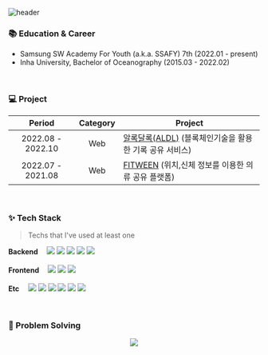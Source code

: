 ![header](https://capsule-render.vercel.app/api?type=waving&color=auto&text=David.Han%20👨‍💻&fontSize=50&fontColor=353535)


### :books: Education & Career

- Samsung SW Academy For Youth (a.k.a. SSAFY) 7th (2022.01 - present)
- Inha University, Bachelor of Oceanography (2015.03 - 2022.02)


<br />

### 💻 Project

|      Period       |       Category        | Project                                                      |
| :---------------: | :-------------------: | ------------------------------------------------------------ |
| 2022.08 - 2022.10 |          Web          | [알록달록(ALDL)](https://github.com/abovenormal/ALDL) (블록체인기술을 활용한 기록 공유 서비스) |
| 2022.07 - 2021.08 |          Web          | [FITWEEN](https://github.com/abovenormal/FITWEEN) (위치,신체 정보를 이용한 의류 공유 플랫폼) |



<br />

### ✨ Tech Stack

> Techs that I've used at least one

<p>
  <b>Backend　</b>
  <img src="https://img.shields.io/badge/Spring Boot-6DB33F?style=flat-square&logo=Spring Boot&logoColor=white">
  <img src="https://img.shields.io/badge/Java-BE7928?style=flat-square&logo=OpenJDK&logoColor=white">
  <img src="https://img.shields.io/badge/C++-00599C?style=flat-square&logo=C++&logoColor=white">
  <img src="https://img.shields.io/badge/Python-3776AB?style=flat-square&logo=Python&logoColor=white">
  <img src="https://img.shields.io/badge/MySQL-4479A1?style=flat-square&logo=MySQL&logoColor=white"><br /><br />
  <b>Frontend　</b>
  <img src="https://img.shields.io/badge/HTML-E34F26?style=flat-square&logo=HTML5&logoColor=white">
  <img src="https://img.shields.io/badge/CSS-1572B6?style=flat-square&logo=CSS3&logoColor=white">
  <img src="https://img.shields.io/badge/Vue.js-4FC08D?style=flat-square&logo=Vue.js&logoColor=white"><br /><br />
  <b>Etc　</b>
  <img src="https://img.shields.io/badge/GitHub-181717?style=flat-square&logo=GitHub&logoColor=white">
  <img src="https://img.shields.io/badge/GitLab-FC6D26?style=flat-square&logo=GitLab&logoColor=white">
  <img src="https://img.shields.io/badge/Jira-0052CC?style=flat-square&logo=Jira&logoColor=white">
  <img src="https://img.shields.io/badge/NGINX-009639?style=flat-square&logo=NGINX&logoColor=white">
  <img src="https://img.shields.io/badge/Jenkins-D24939?style=flat-square&logo=Jenkins&logoColor=white">
  <img src="https://img.shields.io/badge/Docker-2496ED?style=flat-square&logo=Docker&logoColor=white">
</p>


<br />

 ### :muscle: Problem Solving  
<p align="center">
  <img src="http://mazassumnida.wtf/api/v2/generate_badge?boj=abovenormal5023">
</p>

